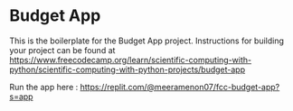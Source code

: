# Budget App

This is the boilerplate for the Budget App project. Instructions for building your project can be found at https://www.freecodecamp.org/learn/scientific-computing-with-python/scientific-computing-with-python-projects/budget-app

Run the app here : 
https://replit.com/@meeramenon07/fcc-budget-app?s=app
